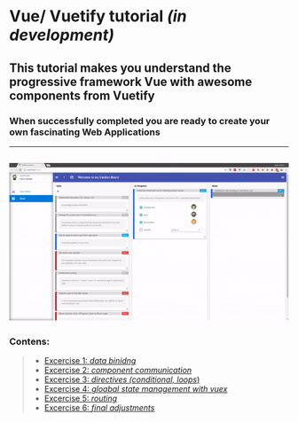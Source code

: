 # Vue/ Vuetify tutorial _(in development)_
## This tutorial makes you understand the progressive framework Vue with awesome components from Vuetify
### When successfully completed you are ready to create your own fascinating Web Applications
--------------------
![kanban board gif](assets/boardPreview.gif "Learn how to create a Kanban board Vue application")
-------------------

### Contens:
> * [Excercise 1: _data binidng_](https://github.com/na018/vue_basics_tut/tree/origin/exercise/00_data_binding)
> * [Excercise 2: _component communication_](https://github.com/na018/vue_basics_tut/tree/origin/exercise/01_components)
> * [Excercise 3: _directives (conditional, loops_)](https://github.com/na018/vue_basics_tut/tree/origin/exercise/02_directives)
> * [Excercise 4: _gloabal state management with vuex_](https://github.com/na018/vue_basics_tut/tree/origin/exercise/03_state_management_vuex)
> * [Excercise 5: _routing_](https://github.com/na018/vue_basics_tut/tree/origin/exercise/04_routing)
> * [Excercise 6: _final adjustments_](https://github.com/na018/vue_basics_tut/tree/origin/exercise/05_knowledge_transfer)

